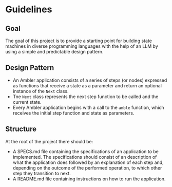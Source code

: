 # Guidelines

## Goal
The goal of this project is to provide a starting point for building state machines in diverse programming languages with the help of an LLM by using a simple and predictable design pattern.

## Design Pattern
- An Ambler application consists of a series of steps (or nodes) expressed as functions that receive a state as a parameter and return an optional instance of the `Next` class.
- Tne `Next` class represents the next step function to be called and the current state.
- Every Ambler application begins with a call to the `amble` function, which receives the initial step function and state as parameters.

## Structure
At the root of the project there should be:
- A SPECS.md file containing the specifications of an application to be implemented. The specifications should consist of an description of what the application does followed by an explanation of each step and, depending on the outcome of the performed operation, to which other step they transition to next.
- A README.md file containing instructions on how to run the application.
